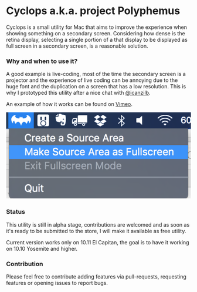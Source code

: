 Cyclops a.k.a. project Polyphemus
===

Cyclops is a small utility for Mac that aims to improve the experience when showing something on a secondary screen. Considering how dense is the retina display, selecting a single portion of a that display to be displayed as full screen in a secondary screen, is a reasonable solution.

### Why and when to use it?

A good example is live-coding, most of the time the secondary screen is a projector and the experience of live coding can be annoying due to the huge font and the duplication on a screen that has a low resolution. This is why I prototyped this utility after a nice chat with [@icanzilb](https://github.com/icanzilb).

An example of how it works can be found on [Vimeo](https://vimeo.com/141288676).

![Menu](Doc/Screen.png)

### Status

This utility is still in alpha stage, contributions are welcomed and as soon as it's ready to be submitted to the store, I will make it available as free utility.

Current version works only on 10.11 El Capitan, the goal is to have it working on 10.10 Yosemite and higher.

### Contribution

Please feel free to contribute adding features via pull-requests, requesting features or opening issues to report bugs.
